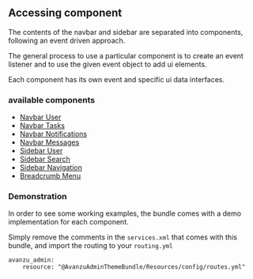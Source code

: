 ## Accessing component
The contents of the navbar and sidebar are separated into components, following an event driven approach. 

The general process to use a particular component is to create an event listener and to use the given event object to add ui elements. 

Each component has its own event and specific ui data interfaces. 

### available components

* [Navbar User](navbar_user.md)
* [Navbar Tasks](navbar_tasks.md)
* [Navbar Notifications](navbar_notifications.md)
* [Navbar Messages](navbar_messages.md)
* [Sidebar User](sidebar_user.md)
* [Sidebar Search](sidebar_search.md)
* [Sidebar Navigation](sidebar_navigation.md)
* [Breadcrumb Menu](breadcrumbs.md)

### Demonstration

In order to see some working examples, the bundle comes with a demo implementation for each component. 

Simply remove the comments in the `services.xml` that comes with this bundle, and import the routing to your `routing.yml`

	avanzu_admin:
	    resource: "@AvanzuAdminThemeBundle/Resources/config/routes.yml"
	   